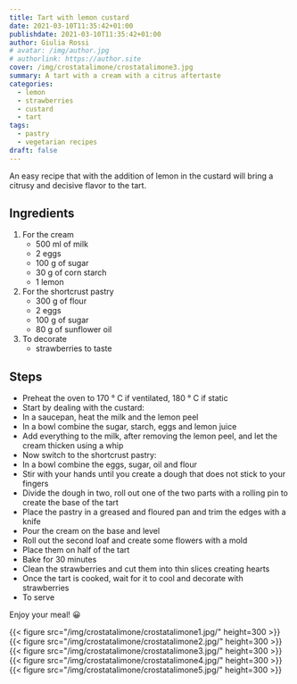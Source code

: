 ```yaml
---
title: Tart with lemon custard
date: 2021-03-10T11:35:42+01:00
publishdate: 2021-03-10T11:35:42+01:00
author: Giulia Rossi
# avatar: /img/author.jpg
# authorlink: https://author.site
cover: /img/crostatalimone/crostatalimone3.jpg
summary: A tart with a cream with a citrus aftertaste
categories:
  - lemon
  - strawberries
  - custard
  - tart
tags:
  - pastry
  - vegetarian recipes
draft: false
---
```


An easy recipe that with the addition of lemon in the custard will bring a citrusy and decisive flavor to the tart.

## Ingredients

1. For the cream
    * 500 ml of milk
    * 2 eggs
    * 100 g of sugar
    * 30 g of corn starch
    * 1 lemon
2. For the shortcrust pastry
    * 300 g of flour
    * 2 eggs
    * 100 g of sugar
    * 80 g of sunflower oil
3. To decorate
    * strawberries to taste

## Steps

* Preheat the oven to 170 ° C if ventilated, 180 ° C if static
* Start by dealing with the custard:
* In a saucepan, heat the milk and the lemon peel
* In a bowl combine the sugar, starch, eggs and lemon juice
* Add everything to the milk, after removing the lemon peel, and let the cream thicken using a whip
* Now switch to the shortcrust pastry:
* In a bowl combine the eggs, sugar, oil and flour
* Stir with your hands until you create a dough that does not stick to your fingers
* Divide the dough in two, roll out one of the two parts with a rolling pin to create the base of the tart
* Place the pastry in a greased and floured pan and trim the edges with a knife
* Pour the cream on the base and level
* Roll out the second loaf and create some flowers with a mold
* Place them on half of the tart
* Bake for 30 minutes
* Clean the strawberries and cut them into thin slices creating hearts
* Once the tart is cooked, wait for it to cool and decorate with strawberries
* To serve

Enjoy your meal! 😀

{{< figure src="/img/crostatalimone/crostatalimone1.jpg/" height=300  >}}
{{< figure src="/img/crostatalimone/crostatalimone2.jpg/" height=300  >}}
{{< figure src="/img/crostatalimone/crostatalimone3.jpg/" height=300  >}}
{{< figure src="/img/crostatalimone/crostatalimone4.jpg/" height=300  >}}
{{< figure src="/img/crostatalimone/crostatalimone5.jpg/" height=300  >}}
